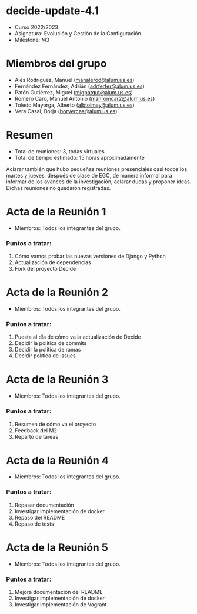# decide-update-4.1

* Curso 2022/2023
* Asignatura: Evolución y Gestión de la Configuración
* Milestone: M3



# Miembros del grupo

* Alés Rodríguez, Manuel (manalerod@alum.us.es) <br>
* Fernández Fernández, Adrián (adrferfer@alum.us.es) <br>
* Patón Gutiérrez, Miguel (migpatgut@alum.us.es) <br>
* Romero Caro, Manuel Antonio (manromcar2@alum.us.es) <br>
* Toledo Mayorga, Alberto (albtolmay@alum.us.es) <br>
* Vera Casal, Borja (borvercas@alum.us.es) <br>

# Resumen

* Total de reuniones: 3, todas virtuales
* Total de tiempo estimado: 15 horas aproximadamente<br>

Aclarar también que hubo pequeñas reuniones presenciales casi todos los martes y jueves, después de clase de EGC, de manera informal para informar de los avances de la investigación, aclarar dudas y proponer ideas. Dichas reuniones no quedaron registradas.

# Acta de la Reunión 1

* Miembros: Todos los integrantes del grupo.
###  Puntos a tratar: <br>
1. Cómo vamos probar las nuevas versiones de Django y Python
2. Actualización de dependencias
3. Fork del proyecto Decide

# Acta de la Reunión 2

* Miembros: Todos los integrantes del grupo.
### Puntos a tratar: <br>
1. Puesta al día de cómo va la actualización de Decide
2. Decidir la política de commits
3. Decidir la política de ramas
4. Decidir política de issues

# Acta de la Reunión 3

* Miembros: Todos los integrantes del grupo.
### Puntos a tratar: <br>
1. Resumen de cómo va el proyecto
2. Feedback del M2
3. Reparto de tareas

# Acta de la Reunión 4

* Miembros: Todos los integrantes del grupo.
### Puntos a tratar: <br>
1. Repasar documentación
2. Investigar implementación de docker
3. Repaso del README
4. Repaso de tests

# Acta de la Reunión 5

* Miembros: Todos los integrantes del grupo.
### Puntos a tratar: <br>
1. Mejora documentación del README 
2. Investigar implementación de docker
3. Investigar implementación de Vagrant
